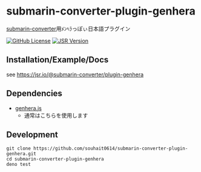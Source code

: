 # submarin-converter-plugin-genhera

[submarin-converter](https://jsr.io/@submarin-converter/core)用ﾒﾝﾍﾗっぽぃ日本語プラグイン

[![GitHub License](https://img.shields.io/github/license/souhait0614/submarin-converter-plugin-genhera?style=flat-square)](/LICENSE)
[![JSR Version](https://img.shields.io/jsr/v/%40submarin-converter/plugin-genhera?style=flat-square)](https://jsr.io/@submarin-converter/plugin-genhera)

## Installation/Example/Docs

see <https://jsr.io/@submarin-converter/plugin-genhera>

## Dependencies

- [genhera.js](https://github.com/Submarinonline/genhera.js)
  - 通常はこちらを使用します

## Development

```shell
git clone https://github.com/souhait0614/submarin-converter-plugin-genhera.git
cd submarin-converter-plugin-genhera
deno test
```
